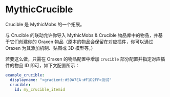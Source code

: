# MythicCrucible
Crucible 是 MythicMobs 的一个拓展。

与 Crucible 的联动允许你导入 MythicMobs & Crucible 物品库中的物品，并基于它们创建你的 Oraxen 物品（原本的物品会保留在对应插件，你可以通过 Oraxen 为其添加机制、贴图或 3D 模型等。）

若要这么做，只需在 Oraxen 的物品配置中增加 `crucible` 部分配置并指定对应插件的物品 ID 即可，如下文配置所示：

```YAML
example_crucible:
  displayname: "<gradient:#59A7EA:#F1D2FF>测试"
  crucible:
    id: my_crucible_itemid
```
